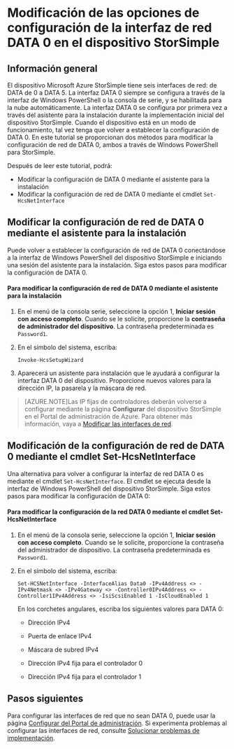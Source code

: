 <properties 
   pageTitle="Modificación de las opciones de configuración de la interfaz de red DATA 0 en el dispositivo StorSimple"
   description="Obtenga más información acerca de cómo volver a configurar la interfaz de red DATA 0 en el dispositivo StorSimple."
   services="storsimple"
   documentationCenter=""
   authors="alkohli"
   manager="carolz"
   editor="" />
<tags 
   ms.service="storsimple"
   ms.devlang="na"
   ms.topic="article"
   ms.tgt_pltfrm="na"
   ms.workload="na"
   ms.date="08/14/2015"
   ms.author="alkohli" />

# Modificación de las opciones de configuración de la interfaz de red DATA 0 en el dispositivo StorSimple

## Información general
El dispositivo Microsoft Azure StorSimple tiene seis interfaces de red: de DATA de 0 a DATA 5. La interfaz DATA 0 siempre se configura a través de la interfaz de Windows PowerShell o la consola de serie, y se habilitada para la nube automáticamente. La interfaz DATA 0 se configura por primera vez a través del asistente para la instalación durante la implementación inicial del dispositivo StorSimple. Cuando el dispositivo está en un modo de funcionamiento, tal vez tenga que volver a establecer la configuración de DATA 0. En este tutorial se proporcionan dos métodos para modificar la configuración de red de DATA 0, ambos a través de Windows PowerShell para StorSimple.

Después de leer este tutorial, podrá:

- Modificar la configuración de DATA 0 mediante el asistente para la instalación
- Modificar la configuración de red de DATA 0 mediante el cmdlet `Set-HcsNetInterface`


## Modificar la configuración de red de DATA 0 mediante el asistente para la instalación
Puede volver a establecer la configuración de red de DATA 0 conectándose a la interfaz de Windows PowerShell del dispositivo StorSimple e iniciando una sesión del asistente para la instalación. Siga estos pasos para modificar la configuración de DATA 0.

#### Para modificar la configuración de red de DATA 0 mediante el asistente para la instalación

1. En el menú de la consola serie, seleccione la opción 1, **Iniciar sesión con acceso completo**. Cuando se le solicite, proporcione la **contraseña de administrador del dispositivo**. La contraseña predeterminada es `Password1`.

1. En el símbolo del sistema, escriba:


	`Invoke-HcsSetupWizard`

1. Aparecerá un asistente para instalación que le ayudará a configurar la interfaz DATA 0 del dispositivo. Proporcione nuevos valores para la dirección IP, la pasarela y la máscara de red.

> [AZURE.NOTE]Las IP fijas de controladores deberán volverse a configurar mediante la página **Configurar** del dispositivo StorSimple en el Portal de administración de Azure. Para obtener más información, vaya a [Modificar las interfaces de red](storsimple-modify-device-config.md#modify-network-interfaces).


## Modificación de la configuración de red de DATA 0 mediante el cmdlet Set-HcsNetInterface
Una alternativa para volver a configurar la interfaz de red DATA 0 es mediante el cmdlet `Set-HcsNetInterface`. El cmdlet se ejecuta desde la interfaz de Windows PowerShell del dispositivo StorSimple. Siga estos pasos para modificar la configuración de DATA 0:

#### Para modificar la configuración de la red DATA 0 mediante el cmdlet Set-HcsNetInterface

1. En el menú de la consola serie, seleccione la opción 1, **Iniciar sesión con acceso completo**. Cuando se le solicite, proporcione la contraseña del administrador de dispositivo. La contraseña predeterminada es `Password1`.

2. En el símbolo del sistema, escriba:

	`Set-HCSNetInterface -InterfaceAlias Data0 -IPv4Address <> -IPv4Netmask <> -IPv4Gateway <> -Controller0IPv4Address <> -Controller1IPv4Address <> -IsiScsiEnabled 1 -IsCloudEnabled 1`
	
    En los corchetes angulares, escriba los siguientes valores para DATA 0:
											
	- Dirección IPv4
	
	- Puerta de enlace IPv4
	
	- Máscara de subred IPv4
	
	- Dirección IPv4 fija para el controlador 0

	- Dirección IPv4 fija para el controlador 1

## Pasos siguientes

Para configurar las interfaces de red que no sean DATA 0, puede usar la página [Configurar del Portal de administración](storsimple-modify-device-config.md). Si experimenta problemas al configurar las interfaces de red, consulte [Solucionar problemas de implementación](storsimple-troubleshoot-deployment.md).

<!---HONumber=August15_HO8-->